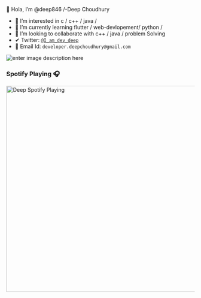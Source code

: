 👋 Hola, I’m @deep846 /-Deep Choudhury
- 👀 I’m interested in c / c++ / java /
- 🌱 I’m currently learning  flutter / web-devlopement/ python /
- 💞️ I’m looking to collaborate with c++ / java / problem Solving
- ✔ Twitter: [`@I_am_dev_deep`](https://twitter.com/I_am_dev_deep)
- 📧 Email Id: `developer.deepchoudhury@gmail.com`

![enter image description here](https://github-readme-stats.vercel.app/api?username=deep846&&show_icons=true&title_color=ffffff&icon_color=bb2acf&text_color=daf7dc&bg_color=151515)

### Spotify Playing 🎧

[<img src="https://now-playing-codestackr.vercel.app/api/spotify-playing" alt="Deep Spotify Playing" width="550" />](https://open.spotify.com/playlist/37i9dQZF1DX5trt9i14X7j)

<!---
deep846/deep846 is a ✨ special ✨ repository because its `README.md` (this file) appears on your GitHub profile.
You can click the Preview link to take a look at your changes.
--->
